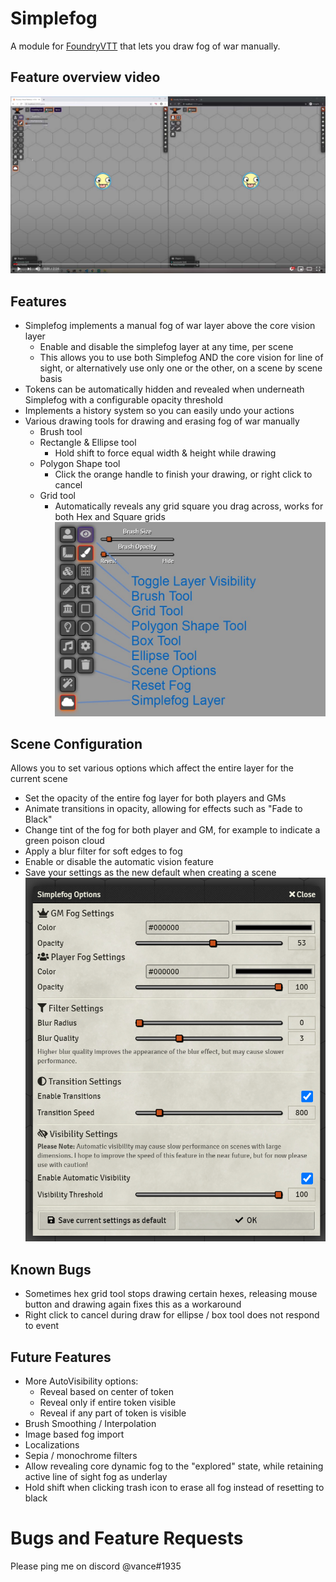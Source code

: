 # Simplefog
A module for [FoundryVTT](https://foundryvtt.com) that lets you draw fog of war manually.

## Feature overview video
[![Feature Overview](docs/video-screenshot.jpg?raw=true)](https://www.youtube.com/watch?v=i7iRUUvw2QA)

## Features
- Simplefog implements a manual fog of war layer above the core vision layer
  - Enable and disable the simplefog layer at any time, per scene
  - This allows you to use both Simplefog AND the core vision for line of sight, or alternatively use only one or the other, on a scene by scene basis
- Tokens can be automatically hidden and revealed when underneath Simplefog with a configurable opacity threshold
- Implements a history system so you can easily undo your actions
- Various drawing tools for drawing and erasing fog of war manually
  - Brush tool
  - Rectangle & Ellipse tool
    - Hold shift to force equal width & height while drawing
  - Polygon Shape tool
    - Click the orange handle to finish your drawing, or right click to cancel
  - Grid tool
    - Automatically reveals any grid square you drag across, works for both Hex and Square grids
![Tools Palette](docs/simplefog-tools.jpg?raw=true "Tools Palette")

## Scene Configuration
Allows you to set various options which affect the entire layer for the current scene
- Set the opacity of the entire fog layer for both players and GMs
- Animate transitions in opacity, allowing for effects such as "Fade to Black"
- Change tint of the fog for both player and GM, for example to indicate a green poison cloud
- Apply a blur filter for soft edges to fog
- Enable or disable the automatic vision feature
- Save your settings as the new default when creating a scene
![Scene Configuration Screenshot](docs/simplefog-options.png?raw=true "Scene Config")

## Known Bugs
- Sometimes hex grid tool stops drawing certain hexes, releasing mouse button and drawing again fixes this as a workaround
- Right click to cancel during draw for ellipse / box tool does not respond to event

## Future Features
- More AutoVisibility options:
  - Reveal based on center of token
  - Reveal only if entire token visible
  - Reveal if any part of token is visible
- Brush Smoothing / Interpolation
- Image based fog import
- Localizations
- Sepia / monochrome filters
- Allow revealing core dynamic fog to the "explored" state, while retaining active line of sight fog as underlay
- Hold shift when clicking trash icon to erase all fog instead of resetting to black

# Bugs and Feature Requests
Please ping me on discord @vance#1935